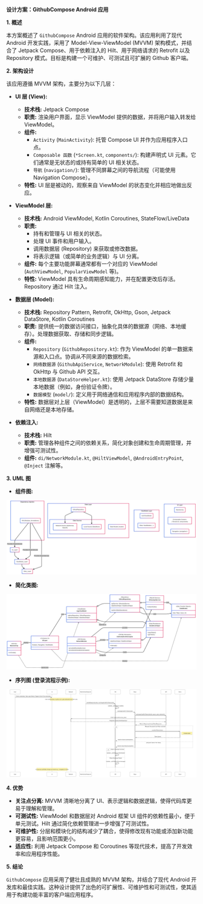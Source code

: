 **设计方案：GithubCompose Android 应用**

**1. 概述**

本方案概述了 `GithubCompose` Android 应用的软件架构。该应用利用了现代 Android 开发实践，采用了 Model-View-ViewModel (MVVM) 架构模式，并结合了 Jetpack Compose、用于依赖注入的 Hilt、用于网络请求的 Retrofit 以及 Repository 模式。目标是构建一个可维护、可测试且可扩展的 Github 客户端。

**2. 架构设计**

该应用遵循 MVVM 架构，主要分为以下几层：

*   **UI 层 (View):**
    *   **技术栈:** Jetpack Compose
    *   **职责:** 渲染用户界面，显示 ViewModel 提供的数据，并将用户输入转发给 ViewModel。
    *   **组件:**
        *   `Activity` (`MainActivity`): 托管 Compose UI 并作为应用程序入口点。
        *   `Composable 函数` (`*Screen.kt`, `components/`): 构建声明式 UI 元素。它们通常是无状态的或持有简单的 UI 相关状态。
        *   `导航` (`navigation/`): 管理不同屏幕之间的导航流程（可能使用 Navigation Compose）。
    *   **特性:** UI 层是被动的，观察来自 ViewModel 的状态变化并相应地做出反应。

*   **ViewModel 层:**
    *   **技术栈:** Android ViewModel, Kotlin Coroutines, StateFlow/LiveData
    *   **职责:**
        *   持有和管理与 UI 相关的状态。
        *   处理 UI 事件和用户输入。
        *   调用数据层 (Repository) 来获取或修改数据。
        *   将表示逻辑（或简单的业务逻辑）与 UI 分离。
    *   **组件:** 每个主要功能屏幕通常都有一个对应的 ViewModel (`AuthViewModel`, `PopularViewModel` 等)。
    *   **特性:** ViewModel 具有生命周期感知能力，并在配置更改后存活。Repository 通过 Hilt 注入。

*   **数据层 (Model):**
    *   **技术栈:** Repository Pattern, Retrofit, OkHttp, Gson, Jetpack DataStore, Kotlin Coroutines
    *   **职责:** 提供统一的数据访问接口，抽象化具体的数据源（网络、本地缓存）。处理数据获取、存储和同步逻辑。
    *   **组件:**
        *   `Repository` (`GithubRepository.kt`): 作为 ViewModel 的单一数据来源和入口点。协调从不同来源的数据检索。
        *   `网络数据源` (`GithubApiService`, `NetworkModule`): 使用 Retrofit 和 OkHttp 与 Github API 交互。
        *   `本地数据源` (`DataStoreHelper.kt`): 使用 Jetpack DataStore 存储少量本地数据（例如，身份验证令牌）。
        *   `数据模型` (`model/`): 定义用于网络通信和应用程序内部的数据结构。
    *   **特性:** 数据层对上层（ViewModel）是透明的，上层不需要知道数据是来自网络还是本地存储。

*   **依赖注入:**
    *   **技术栈:** Hilt
    *   **职责:** 管理各种组件之间的依赖关系，简化对象创建和生命周期管理，并增强可测试性。
    *   **组件:** `di/NetworkModule.kt`, `@HiltViewModel`, `@AndroidEntryPoint`, `@Inject` 注解等。

**3. UML 图**

*   **组件图:**

![Component-Diagram](resources/design/Component-Diagram.png)

*   **简化类图:**

![Class-Diagram](resources/design/Class-Diagram.png)

*   **序列图 (登录流程示例):**

![Login-Sequence-Diagram](resources/design/Login-Sequence-Diagram.png)

**4. 优势**

*   **关注点分离:** MVVM 清晰地分离了 UI、表示逻辑和数据逻辑，使得代码库更易于理解和管理。
*   **可测试性:** ViewModel 和数据层对 Android 框架 UI 组件的依赖性最小，便于单元测试。Hilt 通过简化依赖管理进一步增强了可测试性。
*   **可维护性:** 分层和模块化的结构减少了耦合，使得修改现有功能或添加新功能更容易，且影响范围更小。
*   **适应性:** 利用 Jetpack Compose 和 Coroutines 等现代技术，提高了开发效率和应用程序性能。

**5. 结论**

`GithubCompose` 应用采用了健壮且成熟的 MVVM 架构，并结合了现代 Android 开发库和最佳实践。这种设计提供了出色的可扩展性、可维护性和可测试性，使其适用于构建功能丰富的客户端应用程序。 